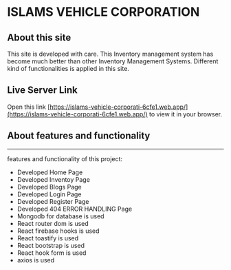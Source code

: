# ISLAMS VEHICLE CORPORATION

## About this site

This site is developed with care. This Inventory management system has become much better than other Inventory Management Systems. Different kind of functionalities is applied in this site.


## Live Server Link

Open this link [https://islams-vehicle-corporati-6cfe1.web.app/](https://islams-vehicle-corporati-6cfe1.web.app/) to view it in your browser.

## About features and functionality
***
features and functionality of this project:
* Developed Home Page
* Developed Inventoy Page
* Developed Blogs Page
* Developed Login Page
* Developed Register Page
* Developed 404 ERROR HANDLING Page
* Mongodb for database is used
* React router dom is used
* React firebase hooks is used
* React toastify is used
* React bootstrap is used
* React hook form is used
* axios is used

